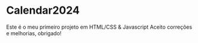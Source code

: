 # Calendar2024
Este é o meu primeiro projeto em HTML/CSS &amp; Javascript
Aceito correções e melhorias, obrigado!
